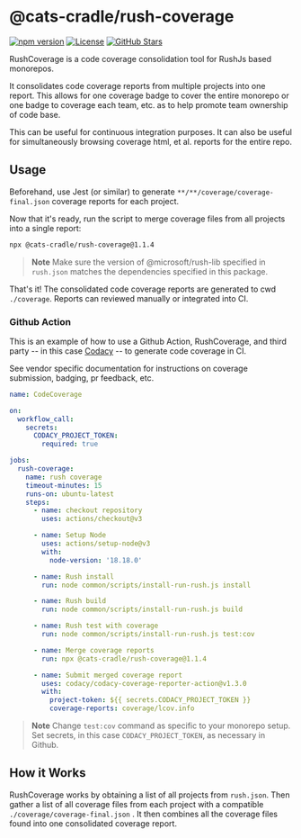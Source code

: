 # @cats-cradle/rush-coverage

[![npm version](https://badge.fury.io/js/@cats-cradle%2Frush-coverage.svg)](https://badge.fury.io/js/@cats-cradle%2Frush-coverage)
[![License](https://img.shields.io/badge/License-MIT-brightgreen.svg)](LICENSE)
[![GitHub Stars](https://img.shields.io/github/stars/hxtree/cats-cradle?style=social)](https://github.com/hxtree/cats-cradle/stargazers)

RushCoverage is a code coverage consolidation tool for RushJs based monorepos.

It consolidates code coverage reports from multiple projects into one report.
This allows for one coverage badge to cover the entire monorepo or one badge to
coverage each team, etc. as to help promote team ownership of code base.

This can be useful for continuous integration purposes. It can also be useful
for simultaneously browsing coverage html, et al. reports for the entire repo.

## Usage

Beforehand, use Jest (or similar) to generate
`**/**/coverage/coverage-final.json` coverage reports for each project.

Now that it's ready, run the script to merge coverage files from all projects
into a single report:

```bash
npx @cats-cradle/rush-coverage@1.1.4
```

> **Note** Make sure the version of @microsoft/rush-lib specified in `rush.json`
> matches the dependencies specified in this package.

That's it! The consolidated code coverage reports are generated to cwd
`./coverage`. Reports can reviewed manually or integrated into CI.

### Github Action

This is an example of how to use a Github Action, RushCoverage, and third party
-- in this case [Codacy](https://www.codacy.com/) -- to generate code coverage
in CI.

See vendor specific documentation for instructions on coverage submission,
badging, pr feedback, etc.

```yaml
name: CodeCoverage

on:
  workflow_call:
    secrets:
      CODACY_PROJECT_TOKEN:
        required: true

jobs:
  rush-coverage:
    name: rush coverage
    timeout-minutes: 15
    runs-on: ubuntu-latest
    steps:
      - name: checkout repository
        uses: actions/checkout@v3

      - name: Setup Node
        uses: actions/setup-node@v3
        with:
          node-version: '18.18.0'

      - name: Rush install
        run: node common/scripts/install-run-rush.js install

      - name: Rush build
        run: node common/scripts/install-run-rush.js build

      - name: Rush test with coverage
        run: node common/scripts/install-run-rush.js test:cov

      - name: Merge coverage reports
        run: npx @cats-cradle/rush-coverage@1.1.4

      - name: Submit merged coverage report
        uses: codacy/codacy-coverage-reporter-action@v1.3.0
        with:
          project-token: ${{ secrets.CODACY_PROJECT_TOKEN }}
          coverage-reports: coverage/lcov.info
```

> **Note** Change `test:cov` command as specific to your monorepo setup. Set
> secrets, in this case `CODACY_PROJECT_TOKEN`, as necessary in Github.

## How it Works

RushCoverage works by obtaining a list of all projects from `rush.json`. Then
gather a list of all coverage files from each project with a compatible
`./coverage/coverage-final.json` . It then combines all the coverage files found
into one consolidated coverage report.
